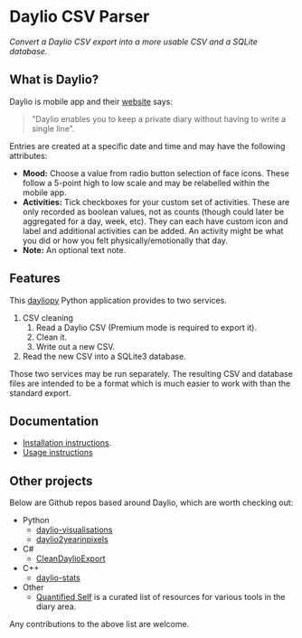# Daylio CSV Parser
_Convert a Daylio CSV export into a more usable CSV and a SQLite database._


## What is Daylio?

Daylio is mobile app and their [website](https://daylio.webflow.io/) says:

>"Daylio enables you to keep a private diary without having to write a single line".

Entries are created at a specific date and time and may have the following attributes:

- **Mood:** Choose a value from radio button selection of face icons. These follow a 5-point high to low scale and may be relabelled within the mobile app.
- **Activities:** Tick checkboxes for your custom set of activities. These are only recorded as boolean values, not as counts (though could later be aggregated for a day, week, etc). They can each have custom icon and label and additional activities can be added. An activity might be what you did or how you felt physically/emotionally that day.
- **Note:** An optional text note.

## Features

This [dayliopy]() Python application provides to two services.

1. CSV cleaning
    1. Read a Daylio CSV (Premium mode is required to export it).
    2. Clean it.
    3. Write out a new CSV.
2. Read the new CSV into a SQLite3 database.

Those two services may be run separately. The resulting CSV and database files are intended to be a format which is much easier to work with than the standard export.


## Documentation

- [Installation instructions](docs/installation.md).
- [Usage instructions](docs/usage.md)


## Other projects

Below are Github repos based around Daylio, which are worth checking out:

- Python
    * [daylio-visualisations](https://github.com/pajowu/daylio-visualisations)
    * [daylio2yearinpixels](https://github.com/pwcazenave/daylio2yearinpixels)
- C#
    * [CleanDaylioExport](https://github.com/ecsplendid/CleanDaylioExport)
- C++
    * [daylio-stats](https://github.com/xdmtk/daylio-stats)
- Other
    * [Quantified Self](https://github.com/woop/awesome-quantified-self) is a curated list of resources for various tools in the diary area.

Any contributions to the above list are welcome.
